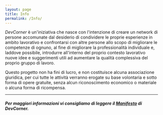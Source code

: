 ```yaml
---
layout: page
title: Info
permalink: /Info/
---
```


_DevCorner_ è un'iniziativa che nasce con l'intenzione di creare un network di persone accomunate dal desiderio di condividere le proprie esperienze in ambito lavorativo e confrontarsi con altre persone allo scopo di migliorare le competenze di ognuno, al fine di migliorare la professionalità individuale e, laddove possibile, introdurre all'interno del proprio contesto lavorativo nuove idee e suggerimenti utili ad aumentare la qualità complessiva del proprio gruppo di lavoro.

Questo progetto non ha fini di lucro, e non costituisce alcuna associazione giuridica, per cui tutte le attività verranno erogate su base volontaria e sotto forma di opere gratuite, senza alcun riconoscimento economico o materiale o alcuna forma di ricompensa.

***
##### Per maggiori informazioni vi consigliamo di leggere il [Manifesto](https://github.com/DevCornerOrg/Manifesto) di DevCorner.